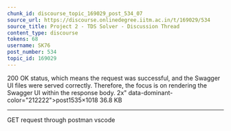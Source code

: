 ```yaml
---
chunk_id: discourse_topic_169029_post_534_07
source_url: https://discourse.onlinedegree.iitm.ac.in/t/169029/534
source_title: Project 2 - TDS Solver - Discussion Thread
content_type: discourse
tokens: 68
username: SK76
post_number: 534
topic_id: 169029
---
```


 200 OK status, which means the request was successful, and the Swagger UI files were served correctly. Therefore, the focus is on rendering the Swagger UI within the response body. 2x" data-dominant-color="212222">post1535×1018 36.8 KB

---

GET request through postman vscode

